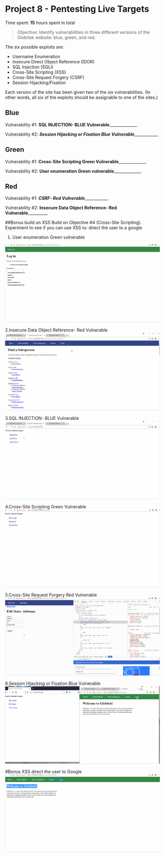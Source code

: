 
# Project 8 - Pentesting Live Targets

Time spent: **15** hours spent in total

> Objective: Identify vulnerabilities in three different versions of the Globitek website: blue, green, and red.

The six possible exploits are:
* Username Enumeration
* Insecure Direct Object Reference (IDOR)
* SQL Injection (SQLi)
* Cross-Site Scripting (XSS)
* Cross-Site Request Forgery (CSRF)
* Session Hijacking/Fixation

Each version of the site has been given two of the six vulnerabilities. (In other words, all six of the exploits should be assignable to one of the sites.)

## Blue

Vulnerability #1: __SQL INJECTION- BLUE Vulnerable________________

Vulnerability #2: ___Session Hijacking or Fixation Blue Vulnerable_______________


## Green

Vulnerability #1: __Cross-Site Scripting Green Vulnerable________________

Vulnerability #2: __User enumeration Green vulnerable________________


## Red

Vulnerability #1: ___CSRF- Red Vulnerable_______________

Vulnerability #2: ____Insecure Data Object Reference- Red Vulnerable______________

##Bonus build on XSS
Build on Objective #4 (Cross-Site Scripting). Experiment to see if you can use XSS to: direct the user to a google

1. User enumeration Green vulnerable
<img src="https://github.com/mrsuman2002/week-8/blob/master/User%20enumeration%20Green%20vulnerable.gif">

2.Insecure Data Object Reference- Red Vulnerable
<img src="https://github.com/mrsuman2002/week-8/blob/master/Insecure%20Data%20Object%20Reference-%20Red%20Vulnerable.gif">

3.SQL INJECTION- BLUE Vulnerable
<img src="https://github.com/mrsuman2002/week-8/blob/master/SQL%20INJECTION-%20BLUE%20Vulnerable.gif">

4.Cross-Site Scripting Green Vulnerable
<img src="https://github.com/mrsuman2002/week-8/blob/master/Cross-Site%20Scripting%20Green%20Vulnerable.gif">

5.Cross-Site Request Forgery Red Vulnerable
<img src="https://github.com/mrsuman2002/week-8/blob/master/CSRF-%20Red%20Vulnerable.gif">

6.Session Hijacking or Fixation Blue Vulnerable
<img src="https://github.com/mrsuman2002/week-8/blob/master/Session%20Hijacking%20or%20Fixation%20Blue%20Vulnerable.gif">

#Bonus XSS direct the user to Google
<img src ="https://github.com/mrsuman2002/week-8/blob/master/Bonus%20build%20on%20XSS.gif">







